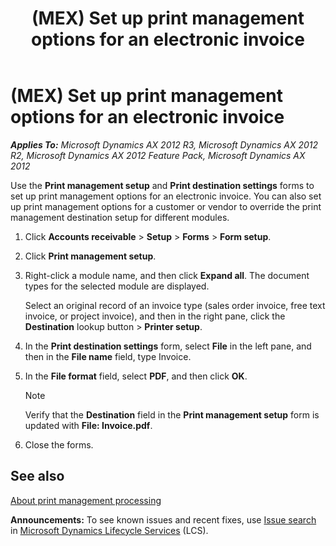 ﻿---
title: (MEX) Set up print management options for an electronic invoice
TOCTitle: (MEX) Set up print management options for an electronic invoice
ms:assetid: 8cb8f8ff-6ea3-48f2-be97-6860e9e206fd
ms:mtpsurl: https://technet.microsoft.com/en-us/library/Hh209349(v=AX.60)
ms:contentKeyID: 36058483
ms.date: 04/18/2014
mtps_version: v=AX.60
f1_keywords:
- (MEX)
- set up
- print management
- electronic invoice
---

# (MEX) Set up print management options for an electronic invoice 


_**Applies To:** Microsoft Dynamics AX 2012 R3, Microsoft Dynamics AX 2012 R2, Microsoft Dynamics AX 2012 Feature Pack, Microsoft Dynamics AX 2012_

Use the **Print management setup** and **Print destination settings** forms to set up print management options for an electronic invoice. You can also set up print management options for a customer or vendor to override the print management destination setup for different modules.

1.  Click **Accounts receivable** \> **Setup** \> **Forms** \> **Form setup**.

2.  Click **Print management setup**.

3.  Right-click a module name, and then click **Expand all**. The document types for the selected module are displayed.
    
    Select an original record of an invoice type (sales order invoice, free text invoice, or project invoice), and then in the right pane, click the **Destination** lookup button \> **Printer setup**.

4.  In the **Print destination settings** form, select **File** in the left pane, and then in the **File name** field, type Invoice.

5.  In the **File format** field, select **PDF**, and then click **OK**.
    

    > [!NOTE]
    > <P>Verify that the <STRONG>Destination</STRONG> field in the <STRONG>Print management setup</STRONG> form is updated with <STRONG>File: Invoice.pdf</STRONG>.</P>



6.  Close the forms.

## See also

[About print management processing](about-print-management-processing.md)

  
**Announcements:** To see known issues and recent fixes, use [Issue search](http://go.microsoft.com/fwlink/?linkid=389258) in [Microsoft Dynamics Lifecycle Services](http://go.microsoft.com/fwlink/?linkid=306505) (LCS).

